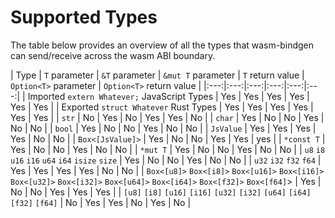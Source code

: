 # Supported Types

The table below provides an overview of all the types that wasm-bindgen can send/receive across the wasm ABI boundary.

| Type | `T` parameter | `&T` parameter | `&mut T` parameter | `T` return value | `Option<T>` parameter | `Option<T>` return value |
|:---:|:---:|:---:|:---:|:---:|:---:|
| Imported `extern Whatever;` JavaScript Types | Yes | Yes | Yes | Yes | Yes | Yes |
| Exported `struct Whatever` Rust Types | Yes | Yes | Yes | Yes | Yes | Yes |
| `str` | No | Yes | No | Yes | Yes | No |
| `char` | Yes | No | No | Yes | No | No |
| `bool` | Yes | No | No | Yes | No | No |
| `JsValue` | Yes | Yes | Yes | Yes | No | No |
| `Box<[JsValue]>` | Yes | No | No | Yes | Yes | yes |
| `*const T` | Yes | No | No | Yes | No | No |
| `*mut T` | Yes | No | No | Yes | No | No |
| `u8` `i8` `u16` `i16` `u64` `i64` `isize` `size` | Yes | No | No | Yes | No | No |
| `u32` `i32` `f32` `f64` | Yes | Yes | Yes | Yes | No | No |
| `Box<[u8]>`  `Box<[i8]>` `Box<[u16]>` `Box<[i16]>` `Box<[u32]>` `Box<[i32]>` `Box<[u64]>` `Box<[i64]>` `Box<[f32]>` `Box<[f64]`> | Yes | No | No | Yes | Yes | Yes |
| `[u8]` `[i8]` `[u16]` `[i16]` `[u32]` `[i32]` `[u64]` `[i64]` `[f32]` `[f64]` | No | Yes | Yes | No | Yes | No |
